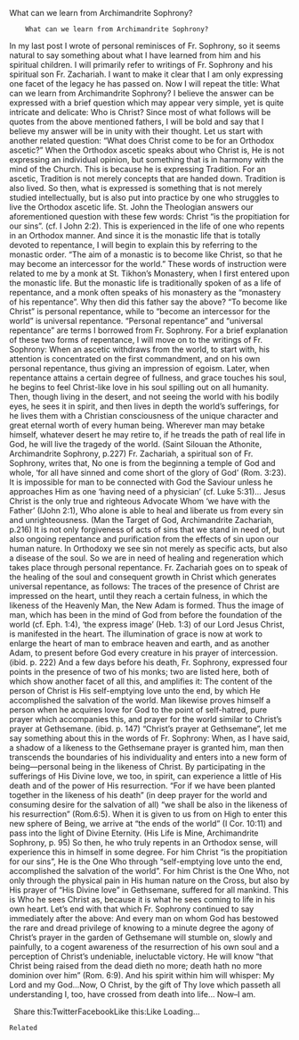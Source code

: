 What can we learn from Archimandrite Sophrony?

		What can we learn from Archimandrite Sophrony?
In my last post I wrote of personal reminisces of Fr. Sophrony, so it seems natural to say something about what I have learned from him and his spiritual children. I will primarily refer to writings of Fr. Sophrony and his spiritual son Fr. Zachariah. I want to make it clear that I am only expressing one facet of the legacy he has passed on. Now I will repeat the title: What can we learn from Archimandrite Sophrony? I believe the answer can be expressed with a brief question which may appear very simple, yet is quite intricate and delicate: Who is Christ? Since most of what follows will be quotes from the above mentioned fathers, I will be bold and say that I believe my answer will be in unity with their thought.
Let us start with another related question: “What does Christ come to be for an Orthodox ascetic?” When the Orthodox ascetic speaks about who Christ is, He is not expressing an individual opinion, but something that is in harmony with the mind of the Church. This is because he is expressing Tradition. For an ascetic, Tradition is not merely concepts that are handed down. Tradition is also lived. So then, what is expressed is something that is not merely studied intellectually, but is also put into practice by one who struggles to live the Orthodox ascetic life.
St. John the Theologian answers our aforementioned question with these few words: Christ “is the propitiation for our sins”. (cf. I John 2:2). This is experienced in the life of one who repents in an Orthodox manner. And since it is the monastic life that is totally devoted to repentance, I will begin to explain this by referring to the monastic order.
“The aim of a monastic is to become like Christ, so that he may become an intercessor for the world.” These words of instruction were related to me by a monk at St. Tikhon’s Monastery, when I first entered upon the monastic life. But the monastic life is traditionally spoken of as a life of repentance, and a monk often speaks of his monastery as the “monastery of his repentance”. Why then did this father say the above? “To become like Christ” is personal repentance, while to “become an intercessor for the world” is universal repentance.
“Personal repentance” and “universal repentance” are terms I borrowed from Fr. Sophrony. For a brief explanation of these two forms of repentance, I will move on to the writings of Fr. Sophrony:
When an ascetic withdraws from the world, to start with, his attention is concentrated on the first commandment, and on his own personal repentance, thus giving an impression of egoism. Later, when repentance attains a certain degree of fullness, and grace touches his soul, he begins to feel Christ-like love in his soul spilling out on all humanity. Then, though living in the desert, and not seeing the world with his bodily eyes, he sees it in spirit, and then lives in depth the world’s sufferings, for he lives them with a Christian consciousness of the unique character and great eternal worth of every human being. Wherever man may betake himself, whatever desert he may retire to, if he treads the path of real life in God, he will live the tragedy of the world. (Saint Silouan the Athonite, Archimandrite Sophrony, p.227)
Fr. Zachariah, a spiritual son of Fr. Sophrony, writes that,
No one is from the beginning a temple of God and whole, ‘for all have sinned and come short of the glory of God’ (Rom. 3:23). It is impossible for man to be connected with God the Saviour unless he approaches Him as one ‘having need of a physician’ (cf. Luke 5:31)… Jesus Christ is the only true and righteous Advocate Whom ‘we have with the Father’ (IJohn 2:1), Who alone is able to heal and liberate us from every sin and unrighteousness. (Man the Target of God, Archimandrite Zachariah, p.216)
It is not only forgiveness of acts of sins that we stand in need of, but also ongoing repentance and purification from the effects of sin upon our human nature. In Orthodoxy we see sin not merely as specific acts, but also a disease of the soul. So we are in need of healing and regeneration which takes place through personal repentance. Fr. Zachariah goes on to speak of the healing of the soul and consequent growth in Christ which generates universal repentance, as follows:
The traces of the presence of Christ are impressed on the heart, until they reach a certain fulness, in which the likeness of the Heavenly Man, the New Adam is formed. Thus the image of man, which has been in the mind of God from before the foundation of the world (cf. Eph. 1:4), ‘the express image’ (Heb. 1:3) of our Lord Jesus Christ, is manifested in the heart. The illumination of grace is now at work to enlarge the heart of man to embrace heaven and earth, and as another Adam, to present before God every creature in his prayer of intercession. (ibid. p. 222)
And a few days before his death, Fr. Sophrony, expressed four points in the presence of two of his monks; two are listed here, both of which show another facet of all this, and amplifies it:
The content of the person of Christ is His self-emptying love unto the end, by which He accomplished the salvation of the world.
Man likewise proves himself a person when he acquires love for God to the point of self-hatred, pure prayer which accompanies this, and prayer for the world similar to Christ’s prayer at Gethsemane. (ibid. p. 147)
“Christ’s prayer at Gethsemane”, let me say something about this in the words of Fr. Sophrony:
When, as I have said, a shadow of a likeness to the Gethsemane prayer is granted him, man then transcends the boundaries of his individuality and enters into a new form of being—personal being in the likeness of Christ. By participating in the sufferings of His Divine love, we too, in spirit, can experience a little of His death and of the power of His resurrection. “For if we have been planted together in the likeness of his death” (in deep prayer for the world and consuming desire for the salvation of all) “we shall be also in the likeness of his resurrection” (Rom.6:5). When it is given to us from on High to enter this new sphere of Being, we arrive at “the ends of the world” (I Cor. 10:11) and pass into the light of Divine Eternity. (His Life is Mine, Archimandrite Sophrony, p. 95)
So then, he who truly repents in an Orthodox sense, will experience this in himself in some degree. For him Christ “is the propitiation for our sins”, He is the One Who through “self-emptying love unto the end, accomplished the salvation of the world”. For him Christ is the One Who, not only through the physical pain in His human nature on the Cross, but also by His prayer of “His Divine love” in Gethsemane, suffered for all mankind. This is Who he sees Christ as, because it is what he sees coming to life in his own heart.
Let’s end with that which Fr. Sophrony continued to say immediately after the above:
And every man on whom God has bestowed the rare and dread privilege of knowing to a minute degree the agony of Christ’s prayer in the garden of Gethsemane will stumble on, slowly and painfully, to a cogent awareness of the resurrection of his own soul and a perception of Christ’s undeniable, ineluctable victory. He will know “that Christ being raised from the dead dieth no more; death hath no more dominion over him” (Rom. 6:9). And his spirit within him will whisper: My Lord and my God…Now, O Christ, by the gift of Thy love which passeth all understanding I, too, have crossed from death into life…
Now–I am.

 
Share this:TwitterFacebookLike this:Like Loading...

	Related
			